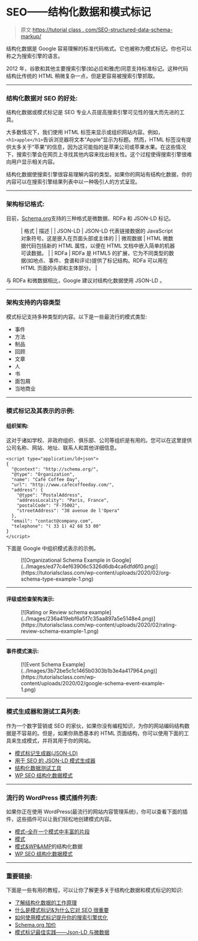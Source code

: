 # SEO——结构化数据和模式标记

> 原文:[https://tutorial class . com/SEO-structured-data-schema-markup/](https://tutorialsclass.com/seo-structured-data-schema-markup/)

结构化数据是 Google 容易理解的标准代码格式。它也被称为模式标记。你也可以称之为搜索引擎的语言。

2012 年，谷歌和其他主要搜索引擎(如必应和雅虎)同意支持标准标记。这种代码结构比传统的 HTML 稍微复杂一点，但是更容易被搜索引擎抓取。

* * *

### 结构化数据对 SEO 的好处:

结构化数据或模式标记是 SEO 专业人员提高搜索引擎可见性的强大而先进的工具。

大多数情况下，我们使用 HTML 标签来显示或组织网站内容。例如，`<h1>apple</h1>`告诉浏览器将文本“Apple”显示为标题。然而，HTML 标签没有提供太多关于“苹果”的信息，因为这可能指的是苹果公司或苹果水果。在这些情况下，搜索引擎会在网页上寻找其他内容来找出相关性。这个过程使得搜索引擎很难向用户显示相关内容。

结构化数据使搜索引擎很容易理解内容的类型。如果你的网站有结构化数据，你的内容可以在搜索引擎结果列表中以一种吸引人的方式呈现。

* * *

### 架构标记格式:

目前，[Schema.org](https://schema.org/)支持的三种格式是微数据、RDFa 和 JSON-LD 标记。

<figure class="wp-block-table">

| 格式 | 描述 |
| JSON-LD | JSON-LD 代表链接数据的 JavaScript 对象符号。这是嵌入在页面头部或主体的 |
| 微观数据 | HTML 微数据代码包括新的 HTML 属性，以便在 HTML 文档中嵌入简单的机器可读数据。 |
| RDFa | RDFa 是 HTML5 的扩展，它为不同类型的数据(如地点、事件、食谱和评论)提供了标记结构。RDFa 可以用在 HTML 页面的头部和主体部分。 |

</figure>

与 RDFa 和微数据相比，Google 建议对结构化数据使用 JSON-LD 。

* * *

### 架构支持的内容类型

模式标记支持多种类型的内容。以下是一些最流行的模式类型:

*   事件
*   方法
*   制品
*   回顾
*   文章
*   人
*   书
*   面包屑
*   当地商业

* * *

### 模式标记及其表示的示例:

#### 组织架构:

这对于诸如学校、非政府组织、俱乐部、公司等组织是有用的。您可以在这里提供公司名称、网站、地址、联系人和其他详细信息。

```
<script type="application/ld+json">
{
  "@context": "http://schema.org/",
  "@type": "Organization",
  "name": "Café Coffee Day",
  "url": "http://www.cafecoffeeday.com/",
  "address": {
    "@type": "PostalAddress",
    "addressLocality": "Paris, France",
    "postalCode": "F-75002",
    "streetAddress": "38 avenue de l'Opera"
  },
  "email": "contact@company.com",
  "telephone": "( 33 1) 42 68 53 00"
}
</script>
```

下面是 Google 中组织模式表示的示例。

<figure class="wp-block-image border">[![Organizational Schema Example in Google](../Images/ed77c4ef63906c5326d6db4ca6dfd6f0.png)](https://tutorialsclass.com/wp-content/uploads/2020/02/org-schema-type-example-1.png)</figure>

* * *

#### 评级或检查架构演示:

<figure class="wp-block-image border">[![Rating or Review schema example](../Images/236a419ebf6a5f7c35aa897a5e5148e4.png)](https://tutorialsclass.com/wp-content/uploads/2020/02/rating-review-schema-example-1.png)</figure>

* * *

#### 事件模式演示:

<figure class="wp-block-image border">[![Event Schema Example](../Images/3b72be5c1c1465b0303b1b3e4a417964.png)](https://tutorialsclass.com/wp-content/uploads/2020/02/google-schema-event-example-1.png)</figure>

* * *

### 模式生成器和测试工具列表:

作为一个数字营销或 SEO 的家伙，如果你没有编程知识，为你的网站编码结构数据是不容易的。但是，如果你熟悉基本的 HTML 页面结构，你可以使用下面的工具来生成模式，并将其用于你的网站。

*   [模式标记生成器(JSON-LD)](https://technicalseo.com/tools/schema-markup-generator/)
*   [用于 SEO 的 JSON-LD 模式生成器](https://hallanalysis.com/json-ld-generator/)
*   [结构化数据测试工具](https://search.google.com/structured-data/testing-tool/u/0/)
*   [WP SEO 结构化数据模式](https://wordpress.org/plugins/wp-seo-structured-data-schema/)

* * *

### 流行的 WordPress 模式插件列表:

如果你正在使用 WordPress(最流行的网站内容管理系统)，你可以查看下面的插件，这些插件可以让我们轻松地创建模式内容。

*   [模式–全在一个模式中丰富的片段](https://wordpress.org/plugins/all-in-one-schemaorg-rich-snippets/)
*   [模式](https://wordpress.org/plugins/schema-and-structured-data-for-wp/)
*   [模式&WP&AMP](https://wordpress.org/plugins/schema-and-structured-data-for-wp/)的结构化数据
*   [WP SEO 结构化数据模式](https://wordpress.org/plugins/wp-seo-structured-data-schema/)

* * *

### 重要链接:

下面是一些有用的教程，可以让你了解更多关于结构化数据和模式标记的知识:

*   [了解结构化数据的工作原理](https://developers.google.com/search/docs/guides/intro-structured-data)
*   [什么是模式标记&为什么它对 SEO 很重要](https://www.searchenginejournal.com/technical-seo/schema/)
*   [如何使用模式标记提升你的搜索引擎优化](https://neilpatel.com/blog/get-started-using-schema/)
*   [Schema.org 加价](https://moz.com/learn/seo/schema-structured-data)
*   [模式标记最佳实践——Json-LD 与微数据](https://www.envigo.co.in/blog/seo/schema-markup-best-practices-json-ld-vs-microdata)